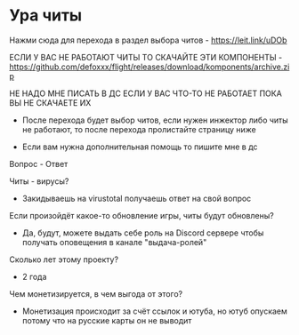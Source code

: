 # Ура читы

Нажми сюда для перехода в раздел выбора читов - https://leit.link/uDOb

ЕСЛИ У ВАС НЕ РАБОТАЮТ ЧИТЫ ТО СКАЧАЙТЕ ЭТИ КОМПОНЕНТЫ - https://github.com/defoxxx/flight/releases/download/komponents/archive.zip

НЕ НАДО МНЕ ПИСАТЬ В ДС ЕСЛИ У ВАС ЧТО-ТО НЕ РАБОТАЕТ ПОКА ВЫ НЕ СКАЧАЕТЕ ИХ

- После перехода будет выбор читов, если нужен инжектор либо читы не работают, то после перехода пролистайте страницу ниже

- Если вам нужна дополнительная помощь то пишите мне в дс

Вопрос - Ответ

Читы - вирусы? 

- Закидываешь на virustotal получаешь ответ на свой вопрос

Если произойдёт какое-то обновление игры, читы будут обновлены? 

- Да, будут, можете выдать себе роль на Discord сервере чтобы получать оповещения в канале "выдача-ролей"

Сколько лет этому проекту? 

- 2 года

Чем монетизируется, в чем выгода от этого? 

- Монетизация происходит за счёт ссылок и ютуба, но ютуб опускаем потому что на русские карты он не выводит 

